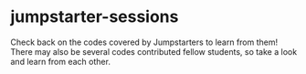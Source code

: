 # jumpstarter-sessions
Check back on the codes covered by Jumpstarters to learn from them! There may also be several codes contributed fellow students, so take a look and learn from each other. 
